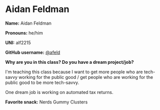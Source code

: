 # Aidan Feldman

**Name:** Aidan Feldman

**Pronouns:** he/him

**UNI:** alf2215

**GitHub username:** [@afeld](https://github.com/afeld)

**Why are you in this class? Do you have a dream project/job?**

I'm teaching this class because I want to get more people who are tech-savvy working for the public good / get people who are working for the public good to be more tech-savvy.

One dream job is working on automated tax returns.

**Favorite snack:** Nerds Gummy Clusters
